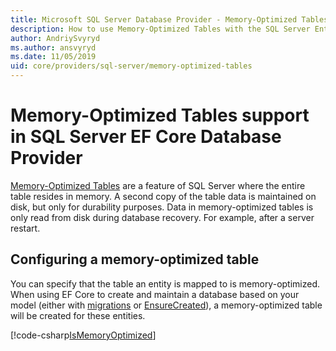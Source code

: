 ```yaml
---
title: Microsoft SQL Server Database Provider - Memory-Optimized Tables - EF Core
description: How to use Memory-Optimized Tables with the SQL Server Entity Framework Core Database Provider
author: AndriySvyryd
ms.author: ansvyryd
ms.date: 11/05/2019
uid: core/providers/sql-server/memory-optimized-tables
---
```

# Memory-Optimized Tables support in SQL Server EF Core Database Provider

[Memory-Optimized Tables](/sql/relational-databases/in-memory-oltp/memory-optimized-tables) are a feature of SQL Server where the entire table resides in memory. A second copy of the table data is maintained on disk, but only for durability purposes. Data in memory-optimized tables is only read from disk during database recovery. For example, after a server restart.

## Configuring a memory-optimized table

You can specify that the table an entity is mapped to is memory-optimized. When using EF Core to create and maintain a database based on your model (either with [migrations](xref:core/managing-schemas/migrations/index) or [EnsureCreated](/dotnet/api/Microsoft.EntityFrameworkCore.Storage.IDatabaseCreator.EnsureCreated)), a memory-optimized table will be created for these entities.

[!code-csharp[IsMemoryOptimized](../../../../samples/core/SqlServer/InMemory/InMemoryContext.cs?name=IsMemoryOptimized)]
